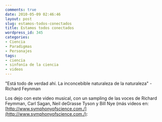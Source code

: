```yaml
---
comments: true
date: 2010-05-09 02:46:46
layout: post
slug: estamos-todos-conectados
title: Estamos todos conectados
wordpress_id: 345
categories:
- Ciencia
- Paradigmas
- Personajes
tags:
- ciencia
- sinfonía de la ciencia
- videos
---
```


"Está todo de verdad ahí. La inconcebible naturaleza de la naturaleza" - Richard Feynman

  


  



Los dejo con este video musical, con un sampling de las voces de Richard Feymman, Carl Sagan, Neil  deGrasse Tyson y Bill Nye (más videos en: [http://www.symphonyofscience.com./](http://www.symphonyofscience.com./):




  




